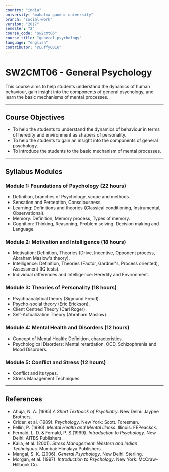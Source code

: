 ```yaml
---
country: "india"
university: "mahatma-gandhi-university"
branch: "social-work"
version: "2017"
semester: "2"
course_code: "sw2cmt06"
course_title: "general-psychology"
language: "english"
contributor: "@Luffy0016"
---
```

# SW2CMT06 - General Psychology

This course aims to help students understand the dynamics of human behaviour, gain insight into the components of general psychology, and learn the basic mechanisms of mental processes.

---
## Course Objectives

* To help the students to understand the dynamics of behaviour in terms of heredity and environment as shapers of personality.
* To help the students to gain an insight into the components of general psychology.
* To introduce the students to the basic mechanism of mental processes.

---
## Syllabus Modules

### Module 1: Foundations of Psychology (22 hours)
* Definition, branches of Psychology, scope and methods.
* Sensation and Perception, Consciousness.
* Learning: Definitions and theories (Classical conditioning, Instrumental, Observational).
* Memory: Definition, Memory process, Types of memory.
* Cognition: Thinking, Reasoning, Problem solving, Decision making and Language.

### Module 2: Motivation and Intelligence (18 hours)
* Motivation: Definition, Theories (Drive, Incentive, Opponent process, Abraham Maslow's theory).
* Intelligence: Definition, Theories (Factor, Gardner's, Process oriented), Assessment (IQ tests).
* Individual differences and Intelligence: Heredity and Environment.

### Module 3: Theories of Personality (18 hours)
* Psychoanalytical theory (Sigmund Freud).
* Psycho-social theory (Eric Erickson).
* Client Centred Theory (Carl Roger).
* Self-Actualization Theory (Abraham Maslow).

### Module 4: Mental Health and Disorders (12 hours)
* Concept of Mental Health: Definition, characteristics.
* Psychological Disorders: Mental retardation, OCD, Schizophrenia and Mood Disorders.

### Module 5: Conflict and Stress (12 hours)
* Conflict and its types.
* Stress Management Techniques.

---
## References
* Ahuja, N. A. (1995) *A Short Textbook of Psychiatry*. New Delhi: Jaypee Brothers.
* Crider, et al. (1989). *Psychology*. New York: Scott. Foresman.
* Fellin, P. (1996). *Mental Health and Mental Illness*. Illinois: FEPeackck.
* Fernald, L. D. & Fernald, P. S.(1999). *Introduction to Psychology*. New Delhi: AITBS Publishers.
* Kaila, et al. (2001). *Stress Management: Western and Indian Techniques*. Mumbai: Himalaya Publishers.
* Mangal, S. K. (2006). *General Psychology*. New Delhi: Sterling.
* Morgan, et al. (1997). *Introduction to Psychology*. New York: McCraw-Hillbook Co.